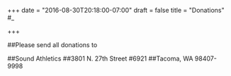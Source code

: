 +++
date = "2016-08-30T20:18:00-07:00"
draft = false
title = "Donations" #_

+++

##Please send all donations to 

##Sound Athletics
##3801 N. 27th Street #6921
##Tacoma, WA  98407-9998
